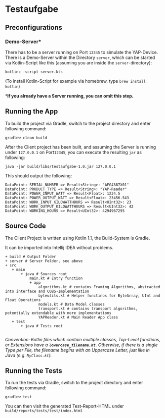 # Testaufgabe
## Preconfigurations
### Demo-Server*
There has to be a server running on Port `12345` to simulate the YAP-Device.
There is a Demo-Server within the Directory `server`, 
which can be started via Kotlin-Script like this (assuming you are inside the `server`-directory):

`kotlinc -script server.kts`

(To install Kotlin-Script for example via homebrew, type `brew install kotlin`)

***If you already have a Server running, you can omit this step.**

## Running the App
To build the project via Gradle, switch to the project directory and enter following command:

`gradlew clean build`

After the Client project has been built, and assuming the Server is running under `127.0.0.1` on Port`12345`, you can execute the resulting `jar` as following:
 
 `java -jar build/libs/testaufgabe-1.0.jar 127.0.0.1`
 
 This should output the following:
 
 ```
 DataPoint: SERIAL_NUMBER => Result<String>: "AFG4387X01"
 DataPoint: PRODUCT_TYPE => Result<String>: "YAP-Reader"
 DataPoint: POWER_INPUT_WATT => Result<Float>: 1234.5
 DataPoint: POWER_OUTPUT_WATT => Result<Float>: 23456.543
 DataPoint: WORK_INPUT_KILOWATTHOURS => Result<UInt32>: 23
 DataPoint: WORK_OUTPUT_KILOWATTHOURS => Result<UInt32>: 42
 DataPoint: WORKING_HOURS => Result<UInt32>: 4294967295
 ```
 ## Source Code
 The Client Project is written using Kotlin 1.1, the Build-System is Gradle.
 
 It can be imported into Intellij IDEA without problems.

 ```
 + build # Output Folder
 + server # Server Folder, see above
 + src
 	+ main
 		+ java # Sources root
 			main.kt # Entry function
 			+ app
 				algorithms.kt # contains Framing Algorithms, abstracted into interface and COBS-Implementation
 				byteutils.kt # Helper functinos for ByteArray, UInt and Float Operations
 				models.kt # Data Model classes
 				transport.kt # contains transport algorithms, potentially extendable with more implementations
 				YAPReader.kt # Main Reader App class
 	+ test
 		+ java # Tests root
 				
 ```
 *Convention: Kotlin files which contain multiple classes, Top-Level functions, or Extensions have a **`lowercase_filename.kt`.**
 Otherwise, if there is a single Type per File, the filename begins with an Uppercase Letter, just like in Java (e.g. `MyClass.kt`).* 
 

 ## Running the Tests
 To run the tests via Gradle, switch to the project directory and enter following command:
                            
`gradlew test`

You can then visit the generated Test-Report-HTML under `build/reports/tests/test/index.html`